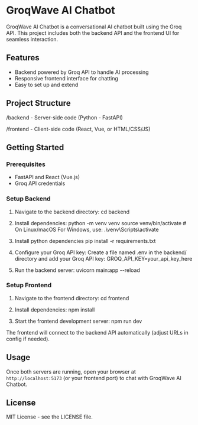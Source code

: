 # GroqWave AI Chatbot

GroqWave AI Chatbot is a conversational AI chatbot built using the Groq API. This project includes both the backend API and the frontend UI for seamless interaction.

## Features

- Backend powered by Groq API to handle AI processing
- Responsive frontend interface for chatting
- Easy to set up and extend

## Project Structure
/backend - Server-side code (Python - FastAPI)

/frontend - Client-side code (React, Vue, or HTML/CSS/JS)

## Getting Started

### Prerequisites

- FastAPI and React (Vue.js)
- Groq API credentials

### Setup Backend

1. Navigate to the backend directory:
cd backend

2. Install dependencies:
python -m venv venv
source venv/bin/activate # On Linux/macOS
For Windows, use: .\venv\Scripts\activate

3. Install python dependencies
pip install -r requirements.txt

4. Configure your Groq API key:
Create a file named .env in the backend/ directory and add your Groq API key:
GROQ_API_KEY=your_api_key_here

5. Run the backend server:
uvicorn main:app --reload

### Setup Frontend

1. Navigate to the frontend directory:
cd frontend

2. Install dependencies:
npm install

3. Start the frontend development server:
npm run dev

The frontend will connect to the backend API automatically (adjust URLs in config if needed).

## Usage

Once both servers are running, open your browser at `http://localhost:5173` (or your frontend port) to chat with GroqWave AI Chatbot.

## License

MIT License - see the LICENSE file.
